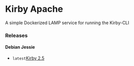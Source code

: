 # Kirby Apache

A simple Dockerized LAMP service for running the Kirby-CLI

### Releases

#### Debian Jessie
- `latest`[Kirby 2.5](https://github.com/unsalted/kirby-apache/blob/master/Dockerfile)